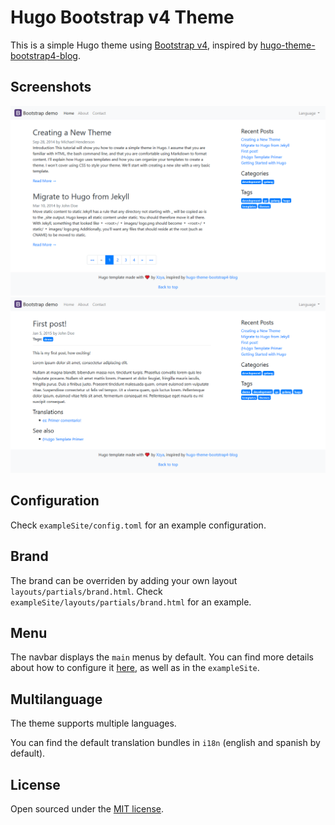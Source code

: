 # Hugo Bootstrap v4 Theme

This is a simple Hugo theme using [Bootstrap v4](https://getbootstrap.com/), inspired by [hugo-theme-bootstrap4-blog](https://github.com/alanorth/hugo-theme-bootstrap4-blog).

## Screenshots

![preview](./images/screenshot1.png)
![preview](./images/screenshot2.png)

## Configuration

Check `exampleSite/config.toml` for an example configuration.

## Brand

The brand can be overriden by adding your own layout `layouts/partials/brand.html`. Check `exampleSite/layouts/partials/brand.html` for an example.

## Menu

The navbar displays the `main` menus by default. You can find more details about how to configure it [here](https://gohugo.io/templates/menu-templates/), as well as in the `exampleSite`.

## Multilanguage

The theme supports multiple languages.

You can find the default translation bundles in `i18n` (english and spanish by default).

## License

Open sourced under the [MIT license](./LICENSE.md).